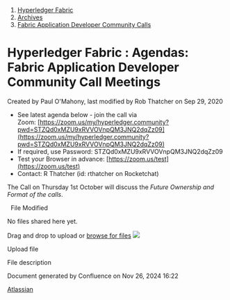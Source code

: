 1. [Hyperledger Fabric](index.html)
2. [Archives](Archives_22840389.html)
3. [Fabric Application Developer Community Calls](Fabric-Application-Developer-Community-Calls_22839549.html)

# Hyperledger Fabric : Agendas: Fabric Application Developer Community Call Meetings

Created by Paul O'Mahony, last modified by Rob Thatcher on Sep 29, 2020

- See latest agenda below - join the call via Zoom: [https://zoom.us/my/hyperledger.community?pwd=STZQd0xMZU9xRVVOVnpQM3JNQ2dqZz09](https://zoom.us/my/hyperledger.community?pwd=STZQd0xMZU9xRVVOVnpQM3JNQ2dqZz09)
- If required, use Password: STZQd0xMZU9xRVVOVnpQM3JNQ2dqZz09
- Test your Browser in advance: [https://zoom.us/test](https://zoom.us/test)
- Contact: R Thatcher (id: rthatcher on Rocketchat)

The Call on Thursday 1st October will discuss the *Future Ownership and Format of the calls*.

  File Modified

No files shared here yet.

Drag and drop to upload or [browse for files]() ![](images/icons/wait.gif)

Upload file

File description

Document generated by Confluence on Nov 26, 2024 16:22

[Atlassian](http://www.atlassian.com/)
